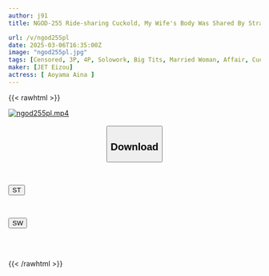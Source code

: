 ```yaml
---
author: j91
title: NGOD-255 Ride-sharing Cuckold, My Wife's Body Was Shared By Strangers In A Closed Car... Aina Aoyama

url: /v/ngod255pl
date: 2025-03-06T16:35:00Z
image: "ngod255pl.jpg"
tags: [Censored, 3P, 4P, Solowork, Big Tits, Married Woman, Affair, Cuckold	]
maker: [JET Eizou]
actress: [ Aoyama Aina ]
---
```



{{< rawhtml >}}

<div class="video" data-videoid="9epMrppm0yuaeLA">
    <a href="javascript:;">
        <img src="/v/ngod255pl/ngod255pl.jpg" width="WIDTH" height="HEIGHT" alt="ngod255pl.mp4" loading="lazy">
    </a>
</div>

<script type="text/javascript" src="https://j91.asia/asset/on-demand-st.js"></script>

<br>
  <link rel="stylesheet" href="https://j91.asia/asset/bs5.css">
  
  <center>
  <button class="btn btn-primary" type="button" data-bs-toggle="collapse" data-bs-target=".multi-collapse" aria-expanded="false" aria-controls="multiCollapseExample1 multiCollapseExample2"><h2>Download</h2></button></center>
</p>
<div class="row">
  <div class="col">
    <div class="collapse multi-collapse" id="multiCollapseExample1">
      <div class="card card-body">
	      	      <br>
<div class="buttons">  
<p><a href="/v/ngod255pl/st.html" target="_blank"><button class="btn-hover color-3"><i class="fa fa-download"></i> ST</button></a></p></div>
    </div>
  </div>
</div>
  <div class="col">
    <div class="collapse multi-collapse" id="multiCollapseExample2">
      <div class="card card-body">
	      <br>
<div class="buttons">
<p><a href="/v/ngod255pl/sw.html" target="_blank"><button class="btn-hover color-2"><i class="fa fa-download"></i> SW</button></a></p></div>
<br><br>
      </div>
    </div>
  </div>
</div>

{{< /rawhtml >}}